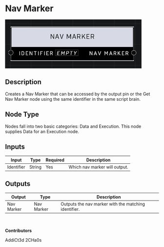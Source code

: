 # Nav Marker

![](../../../.gitbook/assets/nav-marker.JPG)
## Description
Creates a Nav Marker that can be accessed by the output pin or the Get Nav Marker node using the same identifier in the same script brain.

## Node Type
Nodes fall into two basic categories: Data and Execution. This node supplies Data for an Execution node.

## Inputs
| Input | Type | Required | Description |
|------------------|------------------|----------|--------------------------------------------------------------|
| Identifier | String | Yes | Which nav marker will output. |

## Outputs
| Output | Type | Description |
|------------------|------------------|--------------------------------------------------------------|
| Nav Marker | Nav Marker | Outputs the nav marker with the matching identifier. |

\
\
**Contributors**

AddiCt3d 2CHa0s